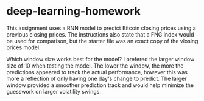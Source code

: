 # deep-learning-homework

This assignment uses a RNN model to predict Bitcoin closing prices using a previous closing prices. The instructions also state that a FNG index would be used for comparison, but the starter file was an exact copy of the vlosing prices model. 

Which window size works best for the model?
I prefered the larger window size of 10 when testing the model. The lower the window, the more the predictions appeared to track the actual performance, however this was more a reflection of only having one day's change to predict. The larger window provided a smoother prediction track and would help minimize the guesswork on larger volatility swings. 